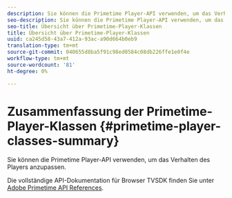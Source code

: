```yaml
---
description: Sie können die Primetime Player-API verwenden, um das Verhalten des Players anzupassen.
seo-description: Sie können die Primetime Player-API verwenden, um das Verhalten des Players anzupassen.
seo-title: Übersicht über Primetime-Player-Klassen
title: Übersicht über Primetime-Player-Klassen
uuid: ca245d58-43a7-412a-93ac-a90d664b0eb9
translation-type: tm+mt
source-git-commit: 040655d8ba5f91c98ed0584c08db226ffe1e0f4e
workflow-type: tm+mt
source-wordcount: '81'
ht-degree: 0%

---
```



# Zusammenfassung der Primetime-Player-Klassen {#primetime-player-classes-summary}

Sie können die Primetime Player-API verwenden, um das Verhalten des Players anzupassen.

Die vollständige API-Dokumentation für Browser TVSDK finden Sie unter [Adobe Primetime API References](https://help.adobe.com/en_US/primetime/api/index.html#api-Adobe_Primetime_API_References).
